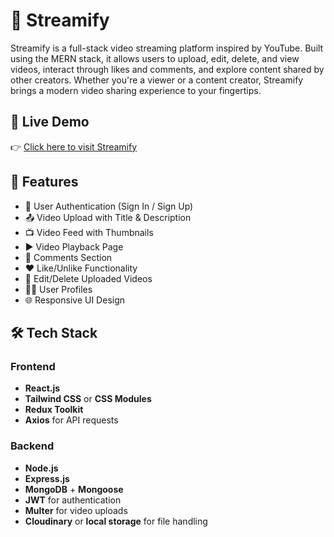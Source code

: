 # 🎥 Streamify

Streamify is a full-stack video streaming platform inspired by YouTube. Built using the MERN stack, it allows users to upload, edit, delete, and view videos, interact through likes and comments, and explore content shared by other creators. Whether you're a viewer or a content creator, Streamify brings a modern video sharing experience to your fingertips.

## 🔗 Live Demo

👉 [Click here to visit Streamify](https://streamify-mu-ten.vercel.app/) 

## 🚀 Features

- 🔐 User Authentication (Sign In / Sign Up)
- 📤 Video Upload with Title & Description
- 📺 Video Feed with Thumbnails
- ▶️ Video Playback Page
- 💬 Comments Section
- ❤️ Like/Unlike Functionality
- 📝 Edit/Delete Uploaded Videos
- 🧑‍💼 User Profiles
- 🌐 Responsive UI Design

## 🛠️ Tech Stack

### Frontend
- **React.js**
- **Tailwind CSS** or **CSS Modules**
- **Redux Toolkit**
- **Axios** for API requests

### Backend
- **Node.js**
- **Express.js**
- **MongoDB** + **Mongoose**
- **JWT** for authentication
- **Multer** for video uploads
- **Cloudinary** or **local storage** for file handling



